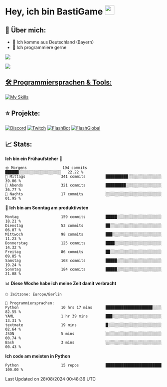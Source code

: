 # Hey, ich bin BastiGame <img src="https://raw.githubusercontent.com/MartinHeinz/MartinHeinz/master/wave.gif" width="30px">

## 📌 Über mich:
- 📍 Ich komme aus Deutschland (Bayern)
- 📝 Ich programmiere gerne
  
[![](https://visitcount.itsvg.in/api?id=bastigamedc&icon=2&color=0)](https://visitcount.itsvg.in)

<a href="https://discord.com/users/1018150165489668227"><img src="https://lanyard.cnrad.dev/api/1018150165489668227"><p/>


## 🛠️ Programmiersprachen & Tools:
[![My Skills](https://skillicons.dev/icons?i=discord,figma,notion,pycharm,py,redis,sqlite,vscode,windows)](https://skillicons.dev)

## ⭐ Projekte:
[![Discord](https://img.shields.io/badge/Discord-%237289DA.svg?logo=discord&logoColor=white)](https://discord.gg/Hfjv2cCQ)
[![Twitch](https://img.shields.io/badge/Twitch-%239146FF.svg?logo=Twitch&logoColor=white)](https://www.twitch.tv/bastigametv)
[![FlashBot](https://img.shields.io/badge/FlashBot-%ff7e47.svg?logo=wechat&logoColor=white)](https://discord.com/application-directory/1111374314340626433)
[![FlashGlobal](https://img.shields.io/badge/FlashGlobal-%ff7e47.svg?logo=wechat&logoColor=white)](https://discord.com/application-directory/1169681232532099112)

## 📈 Stats:
<!--START_SECTION:waka-->
**Ich bin ein Frühaufsteher 🐤** 

```text
🌞 Morgens                194 commits         ██████░░░░░░░░░░░░░░░░░░░   22.22 % 
🌆 Mittags                341 commits         ██████████░░░░░░░░░░░░░░░   39.06 % 
🌃 Abends                 321 commits         █████████░░░░░░░░░░░░░░░░   36.77 % 
🌙 Nachts                 17 commits          ░░░░░░░░░░░░░░░░░░░░░░░░░   01.95 % 
```
📅 **Ich bin am Sonntag am produktivsten** 

```text
Montag                   159 commits         █████░░░░░░░░░░░░░░░░░░░░   18.21 % 
Dienstag                 53 commits          ██░░░░░░░░░░░░░░░░░░░░░░░   06.07 % 
Mittwoch                 98 commits          ███░░░░░░░░░░░░░░░░░░░░░░   11.23 % 
Donnerstag               125 commits         ████░░░░░░░░░░░░░░░░░░░░░   14.32 % 
Freitag                  86 commits          ██░░░░░░░░░░░░░░░░░░░░░░░   09.85 % 
Samstag                  168 commits         █████░░░░░░░░░░░░░░░░░░░░   19.24 % 
Sonntag                  184 commits         █████░░░░░░░░░░░░░░░░░░░░   21.08 % 
```


📊 **Diese Woche habe ich meine Zeit damit verbracht** 

```text
🕑︎ Zeitzone: Europe/Berlin

💬 Programmiersprachen: 
Python                   10 hrs 17 mins      █████████████████████░░░░   82.55 % 
YAML                     1 hr 39 mins        ███░░░░░░░░░░░░░░░░░░░░░░   13.31 % 
textmate                 19 mins             █░░░░░░░░░░░░░░░░░░░░░░░░   02.64 % 
JSON                     5 mins              ░░░░░░░░░░░░░░░░░░░░░░░░░   00.74 % 
Bash                     3 mins              ░░░░░░░░░░░░░░░░░░░░░░░░░   00.43 % 
```

**Ich code am meisten in Python** 

```text
Python                   15 repos            █████████████████████████   100.00 % 
```




 Last Updated on 28/08/2024 00:48:36 UTC
<!--END_SECTION:waka-->
